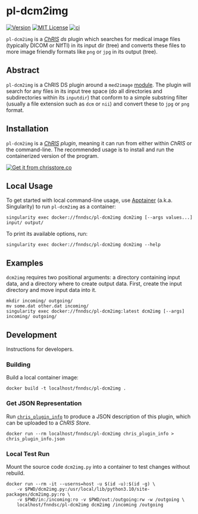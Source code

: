 # pl-dcm2img

[![Version](https://img.shields.io/docker/v/fnndsc/pl-dcm2img?sort=semver)](https://hub.docker.com/r/fnndsc/pl-dcm2img)
[![MIT License](https://img.shields.io/github/license/fnndsc/pl-dcm2img)](https://github.com/FNNDSC/pl-dcm2img/blob/main/LICENSE)
[![ci](https://github.com/FNNDSC/pl-dcm2img/actions/workflows/ci.yml/badge.svg)](https://github.com/FNNDSC/pl-dcm2img/actions/workflows/ci.yml)

`pl-dcm2img` is a [_ChRIS_](https://chrisproject.org/)
_ds_ plugin which searches for medical image files (typically DICOM or NIfTI) in its input dir (tree) and converts these files to more image friendly formats like `png` or `jpg` in its output (tree).

## Abstract

`pl-dcm2img` is a ChRIS DS plugin around a `med2image` [module](https://https://github.com/FNNDSC/med2image). The plugin will search for any files in its input tree space (do all directories and subdirectories within its `inputdir`) that conform to a simple substring filter (usually a file extension such as `dcm` or `nii`) and convert these to `jpg` or `png` format.

## Installation

`pl-dcm2img` is a _[ChRIS](https://chrisproject.org/) plugin_, meaning it can
run from either within _ChRIS_ or the command-line. The recommended usage is to install and run the containerized version of the program.

[![Get it from chrisstore.co](https://ipfs.babymri.org/ipfs/QmaQM9dUAYFjLVn3PpNTrpbKVavvSTxNLE5BocRCW1UoXG/light.png)](https://chrisstore.co/plugin/pl-dcm2img)

## Local Usage

To get started with local command-line usage, use [Apptainer](https://apptainer.org/)
(a.k.a. Singularity) to run `pl-dcm2img` as a container:

```shell
singularity exec docker://fnndsc/pl-dcm2img dcm2img [--args values...] input/ output/
```

To print its available options, run:

```shell
singularity exec docker://fnndsc/pl-dcm2img dcm2img --help
```

## Examples

`dcm2img` requires two positional arguments: a directory containing
input data, and a directory where to create output data.
First, create the input directory and move input data into it.

```shell
mkdir incoming/ outgoing/
mv some.dat other.dat incoming/
singularity exec docker://fnndsc/pl-dcm2img:latest dcm2img [--args] incoming/ outgoing/
```

## Development

Instructions for developers.

### Building

Build a local container image:

```shell
docker build -t localhost/fnndsc/pl-dcm2img .
```

### Get JSON Representation

Run [`chris_plugin_info`](https://github.com/FNNDSC/chris_plugin#usage)
to produce a JSON description of this plugin, which can be uploaded to a _ChRIS Store_.

```shell
docker run --rm localhost/fnndsc/pl-dcm2img chris_plugin_info > chris_plugin_info.json
```

### Local Test Run

Mount the source code `dcm2img.py` into a container to test changes without rebuild.

```shell
docker run --rm -it --userns=host -u $(id -u):$(id -g) \
    -v $PWD/dcm2img.py:/usr/local/lib/python3.10/site-packages/dcm2img.py:ro \
    -v $PWD/in:/incoming:ro -v $PWD/out:/outgoing:rw -w /outgoing \
    localhost/fnndsc/pl-dcm2img dcm2img /incoming /outgoing
```
